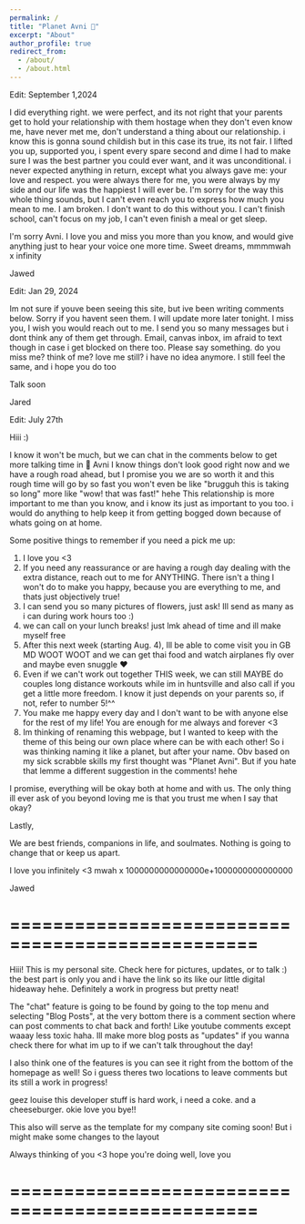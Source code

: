 ```yaml
---
permalink: /
title: "Planet Avni 🚀"
excerpt: "About"
author_profile: true
redirect_from: 
  - /about/
  - /about.html
---
```

Edit: September 1,2024

I did everything right. we were perfect, and its not right that your parents get to hold your relationship with them hostage when they don't even know me, have never met me, don't understand a thing about our relationship. i know this is gonna sound childish but in this case its true, its not fair. I lifted you up, supported you, i spent every spare second and dime I had to make sure I was the best partner you could ever want, and it was unconditional. i never expected anything in return, except what you always gave me: your love and respect. you were always there for me, you were always by my side and our life was the happiest I will ever be. I'm sorry for the way this whole thing sounds, but I can't even reach you to express how much you mean to me. I am broken. I don't want to do this without you. I can't finish school, can't focus on my job, I can't even finish a meal or get sleep.

I'm sorry Avni. I love you and miss you more than you know, and would give anything just to hear your voice one more time. Sweet dreams, mmmmwah x infinity

Jawed


Edit: Jan 29, 2024

Im not sure if youve been seeing this site, but ive been writing comments below. Sorry if you havent seen them. I will update more later tonight. I miss you, I wish you would reach out to me. I send you so many messages but i dont think any of them get through. Email, canvas inbox, im afraid to text though in case i get blocked on there too. Please say something. do you miss me? think of me? love me still? i have no idea anymore. I still feel the same, and i hope you do too

Talk soon

Jared


Edit: July 27th

Hiii :) 

I know it won't be much, but we can chat in the comments below to get more talking time in 🥺 
Avni I know things don't look good right now and we have a rough road ahead, but I promise you we are so worth it and this rough time will go by so fast you won't even be like "brugguh this is taking so long" more like "wow! that was fast!" hehe 
This relationship is more important to me than you know, and i know its just as important to you too. i would do anything to help keep it from getting bogged down because of whats going on at home.

Some positive things to remember if you need a pick me up:
1. I love you <3
2. If you need any reassurance or are having a rough day dealing with the extra distance, reach out to me for ANYTHING. There isn't a thing I won't do to make you happy, because you are everything to me, and thats just objectively true!
3. I can send you so many pictures of flowers, just ask! Ill send as many as i can during work hours too :)
4. we can call on your lunch breaks! just lmk ahead of time and ill make myself free
5. After this next week (starting Aug. 4), Ill be able to come visit you in GB MD WOOT WOOT and we can get thai food and watch airplanes fly over and maybe even snuggle ❤️
6. Even if we can't work out together THIS week, we can still MAYBE do couples long distance workouts while im in huntsville and also call if you get a little more freedom. I know it just depends on your parents so, if not, refer to number 5!^^
7. You make me happy every day and I don't want to be with anyone else for the rest of my life! You are enough for me always and forever <3
8. Im thinking of renaming this webpage, but I wanted to keep with the theme of this being our own place where can be with each other! So i was thinking naming it like a planet, but after your name. Obv based on my sick scrabble skills my first thought was "Planet Avni". But if you hate that lemme a different suggestion in the comments! hehe


I promise, everything will be okay both at home and with us. The only thing ill ever ask of you beyond loving me is that you trust me when I say that okay?

Lastly,

We are best friends, companions in life, and soulmates. Nothing is going to change that or keep us apart.

I love you infinitely <3 mwah x 1000000000000000e+1000000000000000

Jawed
# =================================================

Hiii! This is my personal site. Check here for pictures, updates, or to talk :) the best part is only you and i have the link so its like our little digital hideaway hehe. Definitely a work in progress but pretty neat!

The "chat" feature is going to be found by going to the top menu and selecting "Blog Posts", at the very bottom there is a comment section where can post comments to chat back and forth! Like youtube comments except waaay less toxic haha. Ill make more blog posts as "updates" if you wanna check there for what im up to if we can't talk throughout the day! 

I also think one of the features is you can see it right from the bottom of the homepage as well! So i guess theres two locations to leave comments but its still a work in progress!

geez louise this developer stuff is hard work, i need a coke. and a cheeseburger. okie love you bye!!

This also will serve as the template for my company site coming soon! But i might make some changes to the layout

Always thinking of you <3 hope you're doing well, love you

# ================================================= 
